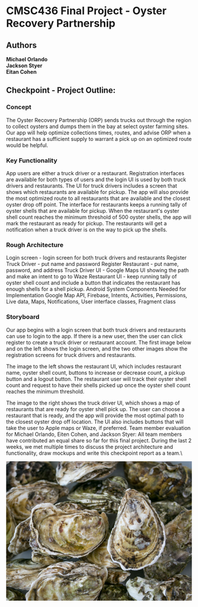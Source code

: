 # CMSC436 Final Project - Oyster Recovery Partnership


## Authors
**Michael Orlando**\
**Jackson Styer**\
**Eitan Cohen**

 ## Checkpoint - Project Outline:

### Concept
The Oyster Recovery Partnership (ORP) sends trucks out through the region to collect oysters and dumps them in the bay at select oyster farming sites. Our app will help optimize collections times, routes, and advise ORP when a restaurant has a sufficient supply to warrant a pick up on an optimized route would be helpful.

### Key Functionality
App users are either a truck driver or a restaurant. Registration interfaces are available for both types of users and the login UI is used by both truck drivers and restaurants.
The UI for truck drivers includes a screen that shows which restaurants are available for pickup. The app will also provide the most optimized route to all restaurants that are available and the closest oyster drop off point.
The interface for restaurants keeps a running tally of oyster shells that are available for pickup. When the restaurant's oyster shell count reaches the minimum threshold of 500 oyster shells, the app will mark the restaurant as ready for pickup. The restaurants will get a notification when a truck driver is on the way to pick up the shells.

### Rough Architecture
Login screen - login screen for both truck drivers and restaurants
Register Truck Driver - put name and password
Register Restaurant - put name, password, and address
Truck Driver UI - Google Maps UI showing the path and make an intent to go to Waze
Restaurant UI - keep running tally of oyster shell count and include a button that indicates the restaurant has enough shells for a shell pickup.
Android System Components Needed for Implementation
Google Map API, Firebase, Intents, Activities, Permissions, Live data, Maps, Notifications, User interface classes, Fragment class

### Storyboard
Our app begins with a login screen that both truck drivers and restaurants can use to login to the app. If there is a new user, then the user can click register to create a truck driver or restaurant account. The first image below and on the left shows the login screen, and the two other images show the registration screens for truck drivers and restaurants.

The image to the left shows the restaurant UI, which includes restaurant name, oyster shell count, buttons to increase or decrease count, a pickup button and a logout button. The restaurant user will track their oyster shell count and request to have their shells picked up once the oyster shell count reaches the minimum threshold.

The image to the right shows the truck driver UI, which shows a map of restaurants that are ready for oyster shell pick up. The user can choose a restaurant that is ready, and the app will provide the most optimal path to the closest oyster drop off location. The UI also includes buttons that will take the user to Apple maps or Waze, if preferred.
Team member evaluation for Michael Orlando, Eiten Cohen, and Jackson Styer: 
All team members have contributed an equal share so far for this final project. During the last 2 weeks, we met multiple times to discuss the project architecture and functionality, draw mockups and write this checkpoint report as a team.\

![Oyster](/images/oysterBackground.jpg)
